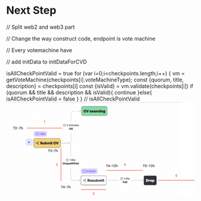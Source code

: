 # Next Step

// Split web2 and web3 part

// Change the way construct code, endpoint is vote machine

// Every votemachine have

// add initData to initDataForCVD

isAllCheckPointValid = true
for (var i=0;i<checkpoints.length;i++) {
vm = getVoteMachine(checkpoints[i].voteMachineType);
const {quorum, title, description} = checkpoints[i]
const {isValid} = vm.validate(checkpoints[i])
if (quorum && title && description && isValid){
continue
}else{
isAllCheckPointValid = false
}
}
// isAllCheckPointValid
![Alt text](image.png)
